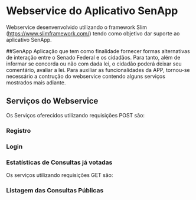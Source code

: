 # Webservice do Aplicativo SenApp
Webservice desenvenvolvido utilizando o framework Slim (https://www.slimframework.com/) tendo como objetivo dar suporte ao aplicativo SenApp.

##SenApp
Aplicação que tem como finalidade fornecer formas alternativas de interação entre o Senado Federal e os cidadãos. Para tanto, além de informar se concorda ou não com dada lei, o cidadão poderá deixar seu comentário, avaliar a lei. Para auxiliar as funcionalidades da APP, tornou-se necessário a contrução do webservice contendo alguns serviços mostrados mais adiante.

## Serviços do Webservice
Os Serviços oferecidos utilizando requisições POST são:

### Registro
### Login
### Estatísticas de Consultas já votadas

Os serviços utilizando requisições GET são:
### Listagem das Consultas Públicas
